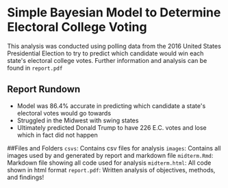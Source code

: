 # Simple Bayesian Model to Determine Electoral College Voting
This analysis was conducted using polling data from the 2016 United States Presidential Election to try to predict which candidate would win each state's electoral college votes. Further information and analysis can be found in `report.pdf`

## Report Rundown
* Model was 86.4% accurate in predicting which candidate a state's electoral votes would go towards
* Struggled in the Midwest with swing states
* Ultimately predicted Donald Trump to have 226 E.C. votes and lose which in fact did not happen

##Files and Folders
`csvs`: Contains csv files for analysis
`images`: Contains all images used by and generated by report and markdown file
`midterm.Rmd`: Markdown file showing all code used for analysis
`midterm.html`: All code shown in html format
`report.pdf`: Written analysis of objectives, methods, and findings!
